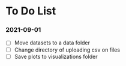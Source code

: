 # To Do List

### 2021-09-01

  * [ ] Move datasets to a data folder
  * [ ] Change directory of uploading csv on files
  * [ ] Save plots to visualizations folder
